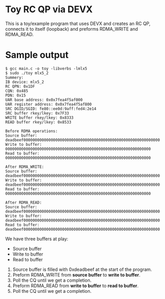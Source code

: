 # Toy RC QP via DEVX

This is a toy/example program that uses DEVX and creates an RC QP,
connects it to itself (loopback) and preforms RDMA_WRITE and RDMA_READ.

# Sample output

    $ gcc main.c -o toy -libverbs -lmlx5
    $ sudo ./toy mlx5_2
    Summery:
    IB device: mlx5_2
    RC QPN: 0x1DF
    CQN: 0x485
    PDN: 0x15
    UAR base address: 0x0x7fea4f5af000
    UAR register address: 0x0x7fea4f5af800
    SRC DGID/SGID: fe80::ee0d:9aff:fed4:2e14
    SRC buffer rkey/lkey: 0x7F33
    WRITE buffer rkey/lkey: 0x8333
    READ buffer rkey/lkey: 0x8533
    
    Before RDMA operations:
    Source buffer:
    deadbeef000000000000000000000000000000000000000000000000000000000000
    Write to buffer:
    0000000000000000000000000000000000000000000000000000000000000000
    Read to buffer:
    0000000000000000000000000000000000000000000000000000000000000000
    
    After RDMA_WRITE:
    Source buffer:
    deadbeef000000000000000000000000000000000000000000000000000000000000
    Write to buffer:
    deadbeef000000000000000000000000000000000000000000000000000000000000
    Read to buffer:
    0000000000000000000000000000000000000000000000000000000000000000
    
    After RDMA_READ:
    Source buffer:
    deadbeef000000000000000000000000000000000000000000000000000000000000
    Write to buffer:
    deadbeef000000000000000000000000000000000000000000000000000000000000
    Read to buffer:
    deadbeef000000000000000000000000000000000000000000000000000000000000

We have three buffers at play:

 - Source buffer
 - Write to buffer
 - Read to buffer




1.	Source buffer is filled with 0xdeadbeef at the start of the program.
2.	Preform RDMA_WRITE from **source buffer** to **write to buffer**.
3.	Poll the CQ until we get a completion.
4.	Preform RDMA_READ from **write to buffer** to **read to buffer**.
5.	Poll the CQ until we get a completion.

